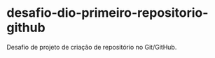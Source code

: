 # desafio-dio-primeiro-repositorio-github
Desafio de projeto de criação de repositório no Git/GitHub.
